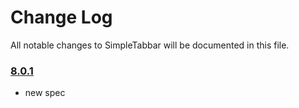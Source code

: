 # Change Log
All notable changes to SimpleTabbar will be documented in this file.

### [8.0.1](https://github.com/RoenCommunity/SimpleTabbar/releases/tag/0.0.1)

* new spec
